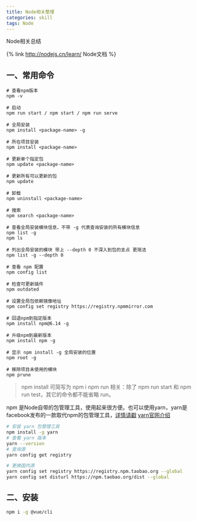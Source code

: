 ```yaml
---
title: Node相关整理
categories: skill
tags: Node
---
```


Node相关总结

<!-- more -->

{% link http://nodejs.cn/learn/ Node文档 %}

## 一、常用命令

```shell
# 查看npm版本
npm -v

# 启动
npm run start / npm start / npm run serve

# 全局安装
npm install <package-name> -g

# 所在项目安装
npm install <package-name>

# 更新单个指定包
npm update <package-name>

# 更新所有可以更新的包
npm update

# 卸载
npm uninstall <package-name>

# 搜索
npm search <package-name>

# 查看全局安装模块信息，不带 -g 代表查询安装的所有模块信息
npm list -g
npm ls

# 列出全局安装的模块 带上 --depth 0 不深入到包的支点 更简洁
npm list -g --depth 0

# 查看 npm 配置
npm config list

# 检查可更新插件
npm outdated

# 设置全局包依赖镜像地址
npm config set registry https://registry.npmmirror.com

# 回退npm到指定版本
npm install npm@6.14 -g

# 升级npm到最新版本
npm install npm -g

# 显示 npm install -g 全局安装的位置
npm root -g 

# 移除项目未使用的模块
npm prune
```

> npm install 可简写为 npm i
> npm run 相关：除了 npm run start 和 npm run test，其它的命令都不能省略 run。

npm 是Node自带的包管理工具，使用起来很方便。也可以使用yarn，yarn是facebook发布的一款取代npm的包管理工具，[详情请戳](https://yarn.bootcss.com/) [yarn官网介绍](https://yarnpkg.com/getting-started/usage)

```bash
# 安装 yarn 包管理工具
npm install -g yarn
# 查看 yarn 版本
yarn --version
# 查询源
yarn config get registry

# 更换国内源
yarn config set registry https://registry.npm.taobao.org --global
yarn config set disturl https://npm.taobao.org/dist --global
```

## 二、安装

```bash
npm i -g @vue/cli
```
